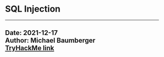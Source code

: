 # SQL Injection

---
Date: 2021-12-17  
Author: Michael Baumberger  
[TryHackMe link](https://tryhackme.com/room/sqlinjectionlm)
---